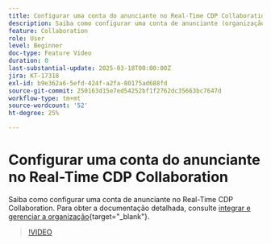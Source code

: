 ```yaml
---
title: Configurar uma conta do anunciante no Real-Time CDP Collaboration
description: Saiba como configurar uma conta de anunciante (organização) na Real-Time CDP Collaboration.
feature: Collaboration
role: User
level: Beginner
doc-type: Feature Video
duration: 0
last-substantial-update: 2025-03-18T00:00:00Z
jira: KT-17318
exl-id: b9e362a6-5efd-424f-a2fa-80175ad688fd
source-git-commit: 250163d15e7ed54252bf1f2762dc35663bc7647d
workflow-type: tm+mt
source-wordcount: '52'
ht-degree: 25%

---
```


# Configurar uma conta do anunciante no Real-Time CDP Collaboration

Saiba como configurar uma conta de anunciante no Real-Time CDP Collaboration. Para obter a documentação detalhada, consulte [integrar e gerenciar a organização](https://experienceleague.adobe.com/pt-br/docs/real-time-cdp-collaboration/using/setup/onboard-organization){target="_blank"}.

>[!VIDEO](https://video.tv.adobe.com/v/3452264/?learn=on&enablevpops)
